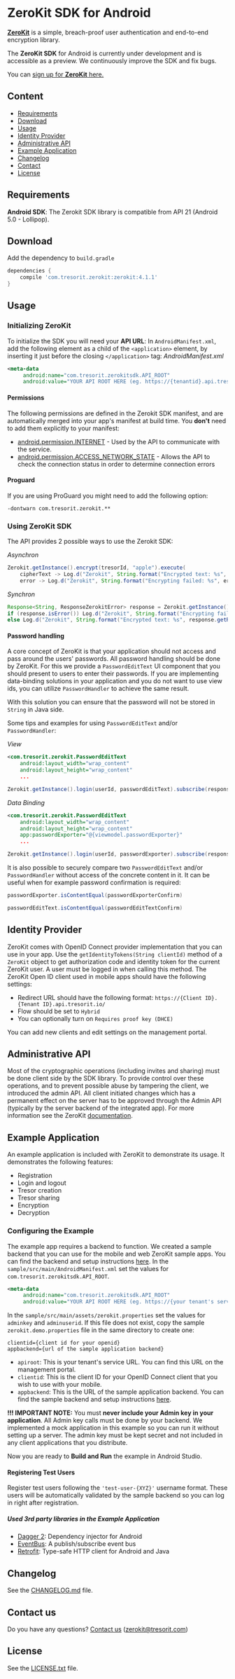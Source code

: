 # ZeroKit SDK for Android
**[ZeroKit](https://tresorit.com/zerokit/)** is a simple, breach-proof user authentication and end-to-end encryption library.

The **ZeroKit SDK** for Android is currently under development and is accessible as a preview. We continuously improve the SDK and fix bugs.

You can [sign up for **ZeroKit** here.](https://tresorit.com/zerokit/)

## Content
- [Requirements](#requirements)
- [Download](#download)
- [Usage](#usage)
- [Identity Provider](#identity-provider)
- [Administrative API](#administrative-api)
- [Example Application](#example-application)
- [Changelog](#changelog)
- [Contact](#contact)
- [License](#license)

## Requirements
**Android SDK**: The Zerokit SDK library is compatible from API 21 (Android 5.0 - Lollipop).

## Download
Add the dependency to `build.gradle`
```groovy
dependencies {
    compile 'com.tresorit.zerokit:zerokit:4.1.1'
}
```

## Usage
### Initializing ZeroKit
To initialize the SDK you will need your **API URL**:
In `AndroidManifest.xml`, add the following element as a child of the `<application>` element, by inserting it just before the closing `</application>` tag:
*AndroidManifest.xml*
```xml
<meta-data
     android:name="com.tresorit.zerokitsdk.API_ROOT"
     android:value="YOUR API ROOT HERE (eg. https://{tenantid}.api.tresorit.io)"/>
```

#### Permissions
The following permissions are defined in the Zerokit SDK manifest, and are automatically merged into your app's manifest at build time. You **don't** need to add them explicitly to your manifest:

* [android.permission.INTERNET](https://developer.android.com/reference/android/Manifest.permission.html#INTERNET) - Used by the API to communicate with the service.
* [android.permission.ACCESS_NETWORK_STATE](https://developer.android.com/reference/android/Manifest.permission.html#ACCESS_NETWORK_STATE) - Allows the API to check the connection status in order to determine connection errors

#### Proguard
If you are using ProGuard you might need to add the following option:
```
-dontwarn com.tresorit.zerokit.**
```
### Using ZeroKit SDK
The API provides 2 possible ways to use the Zerokit SDK:

*Asynchron*
```java
Zerokit.getInstance().encrypt(tresorId, "apple").execute(
    cipherText -> Log.d("Zerokit", String.format("Encrypted text: %s", cipherText)),
    error -> Log.d("Zerokit", String.format("Encrypting failed: %s", error.getMessage())));
```
*Synchron*
```java
Response<String, ResponseZerokitError> response = Zerokit.getInstance().encrypt(tresorId, "apple").execute();
if (response.isError()) Log.d("Zerokit", String.format("Encrypting failed: %s", response.getError().getMessage()));
else Log.d("Zerokit", String.format("Encrypted text: %s", response.getResult()));
```

#### Password handling
A core concept of ZeroKit is that your application should not access and pass around the users' passwords. All password handling should be done by ZeroKit. For this we provide a `PasswordEditText` UI component that you should present to users to enter their passwords. If you are implementing data-binding solutions in your application and you do not want to use view ids, you can utilize `PasswordHandler` to achieve the same result. 

With this solution you can ensure that the password will not be stored in `String` in Java side.

Some tips and examples for using `PasswordEditText` and/or `PasswordHandler`:

_View_
```xml
<com.tresorit.zerokit.PasswordEditText
    android:layout_width="wrap_content"
    android:layout_height="wrap_content"
    ...
```
```java
Zerokit.getInstance().login(userId, passwordEditText).subscribe(responseLogin -> {...});
```
_Data Binding_
```xml
<com.tresorit.zerokit.PasswordEditText
    android:layout_width="wrap_content"
    android:layout_height="wrap_content"
    app:passwordExporter="@{viewmodel.passwordExporter}"
    ...
```
```java
Zerokit.getInstance().login(userId, passwordExporter).subscribe(responseLogin -> {...});
```
It is also possible to securely compare two `PasswordEditText` and/or `PasswordHandler` without access of the concrete content in it.
It can be useful when for example password confirmation is required:
```java
passwordExporter.isContentEqual(passwordExporterConfirm)
```
```java
passwordEditText.isContentEqual(passwordEditTextConfirm)
```

## Identity Provider
ZeroKit comes with OpenID Connect provider implementation that you can use in your app. Use the `getIdentityTokens(String clientId)` method of a `ZeroKit` object to get authorization code and identity token for the current ZeroKit user. A user must be logged in when calling this method. The ZeroKit Open ID client used in mobile apps should have the following settings:

- Redirect URL should have the following format: `https://{Client ID}.{Tenant ID}.api.tresorit.io/`
- Flow should be set to `Hybrid`
- You can optionally turn on `Requires proof key (DHCE)`

You can add new clients and edit settings on the management portal.

## Administrative API
Most of the cryptographic operations (including invites and sharing) must be done client side by the SDK library. To provide control over these operations, and to prevent possible abuse by tampering the client, we introduced the admin API. All client initiated changes which has a permanent effect on the server has to be approved through the Admin API (typically by the server backend of the integrated app). For more information see the ZeroKit [documentation](https://tresorit.com/files/zerokit_encryption-sdk-documentation.pdf).

## Example Application
An example application is included with ZeroKit to demonstrate its usage. It demonstrates the following features:
- Registration
- Login and logout
- Tresor creation
- Tresor sharing
- Encryption
- Decryption

### Configuring the Example
The example app requires a backend to function. We created a sample backend that you can use for the mobile and web ZeroKit sample apps. You can find the backend and setup instructions [here](https://github.com/tresorit/ZeroKit-NodeJs-backend-sample).
In the `sample/src/main/AndroidManifest.xml` set the values for `com.tresorit.zerokitsdk.API_ROOT`.
```xml
<meta-data
     android:name="com.tresorit.zerokitsdk.API_ROOT"
     android:value="YOUR API ROOT HERE (eg. https://{your tenant's service url})"/>
```
In the `sample/src/main/assets/zerokit.properties` set the values for `adminkey` and `adminuserid`. If this file does not exist, copy the sample `zerokit.demo.properties` file in the same directory to create one:
```
clientid={client id for your openid}
appbackend={url of the sample application backend}
```

- `apiroot`: This is your tenant's service URL. You can find this URL on the management portal.
- `clientid`: This is the client ID for your OpenID Connect client that you wish to use with your mobile.
- `appbackend`: This is the URL of the sample application backend. You can find the sample backend and setup instructions [here](https://github.com/tresorit/ZeroKit-NodeJs-backend-sample).

**!!! IMPORTANT NOTE:** You must **never include your Admin key in your application**. All Admin key calls must be done by your backend. We implemented a mock application in this example so you can run it without setting up a server. The admin key must be kept secret and not included in any client applications that you distribute.

Now you are ready to **Build and Run** the example in Android Studio.

#### Registering Test Users
Register test users following the `'test-user-{XYZ}'` username format. These users will be automatically validated by the sample backend so you can log in right after registration.

##### Used 3rd party libraries in the Example Application
- [Dagger 2](https://github.com/google/dagger): Dependency injector for Android
- [EventBus](https://github.com/greenrobot/EventBus): A publish/subscribe event bus
- [Retrofit](https://github.com/square/retrofit): Type-safe HTTP client for Android and Java

## Changelog
See the [CHANGELOG.md](./CHANGELOG.md) file.

## Contact us
Do you have any questions? [Contact us](mailto:zerokit@tresorit.com) (zerokit@tresorit.com)

## License
See the [LICENSE.txt](./LICENSE.txt) file.